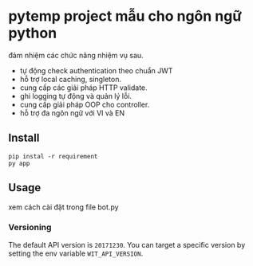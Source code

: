 # pytemp project mẫu cho ngôn ngữ python

đảm nhiệm các chức năng nhiệm vụ sau.

- tự động check authentication theo chuẩn JWT
- hỗ trợ local caching, singleton.
- cung cấp các giải pháp HTTP validate.
- ghi logging tự động và quản lý lỗi.
- cung cấp giải pháp OOP cho controller.
- hỗ trợ đa ngôn ngữ với VI và EN

## Install

    pip instal -r requirement
    py app

## Usage

xem cách cài đặt trong file bot.py

### Versioning

The default API version is `20171230`.
You can target a specific version by setting the env variable `WIT_API_VERSION`.